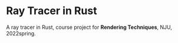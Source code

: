 # Ray Tracer in Rust

A ray tracer in Rust, course project for **Rendering Techniques**, NJU, 2022spring.

